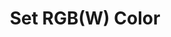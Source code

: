---
tag: m0150
codes:
- M150
title: Set RGB(W) Color
long: If you have an RGB(W) light, either as part of a controller or installed separately,
  the `M150` command can be used to set its color.
notes: Requires `BLINKM`, `RGB_LED`, `RGBW_LED`, `NEOPIXEL_LED` or `PCA9632`.
parameters:
- tag: R
  optional: true
  description: Red component from 0 to 255
  values:
  - tag: intensity
    type: byte
- tag: U
  optional: true
  description: Green component from 0 to 255
  values:
  - tag: intensity
    type: byte
- tag: B
  optional: true
  description: Blue component from 0 to 255
  values:
  - tag: intensity
    type: byte
- tag: W
  optional: true
  description: White component from 0 to 255 (`RGBW_LED` or `NEOPIXEL_LED` only)
  values:
  - tag: intensity
    type: byte
- tag: P
  optional: true
  description: Brightness from 0 to 255 (`NEOPIXEL_LED` only)
  values:
  - tag: intensity
    type: byte
example: 
examples: 
---